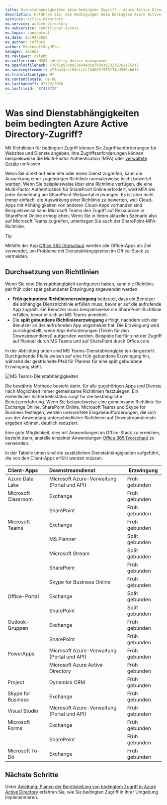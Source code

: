 ```yaml
---
title: Dienstabhängigkeiten beim bedingten Zugriff – Azure Active Directory
description: Erfahren Sie, wie Bedingungen beim bedingten Azure Active Directory-Zugriff verwendet werden, um eine Richtlinie auszulösen.
services: active-directory
ms.service: active-directory
ms.subservice: conditional-access
ms.topic: conceptual
ms.date: 05/04/2020
ms.author: joflore
author: MicrosoftGuyJFlo
manager: daveba
ms.reviewer: calebb
ms.collection: M365-identity-device-management
ms.openlocfilehash: 578f1e97c8a53604edca7b803933139362a763a7
ms.sourcegitcommit: e71da24cc108efc2c194007f976f74dd596ab013
ms.translationtype: HT
ms.contentlocale: de-DE
ms.lasthandoff: 07/29/2020
ms.locfileid: "87419732"
---
```

# <a name="what-are-service-dependencies-in-azure-active-directory-conditional-access"></a>Was sind Dienstabhängigkeiten beim bedingten Azure Active Directory-Zugriff? 

Mit Richtlinien für bedingten Zugriff können Sie Zugriffsanforderungen für Websites und Dienste angeben. Ihre Zugriffsanforderungen können beispielsweise die Multi-Factor Authentication (MFA) oder [verwaltete Geräte](require-managed-devices.md) umfassen. 

Wenn Sie direkt auf eine Site oder einen Dienst zugreifen, kann die Auswirkung einer zugehörigen Richtlinie normalerweise leicht bewertet werden. Wenn Sie beispielsweise über eine Richtlinie verfügen, die eine Multi-Factor Authentication für SharePoint Online erfordert, wird MFA bei jeder Anmeldung am SharePoint-Webportal erzwungen. Es ist aber nicht immer einfach, die Auswirkung einer Richtlinie zu bewerten, weil Cloud-Apps mit Abhängigkeiten von anderen Cloud-Apps vorhanden sind. Beispielsweise kann Microsoft Teams den Zugriff auf Ressourcen in SharePoint Online ermöglichen. Wenn Sie in Ihrem aktuellen Szenario also auf Microsoft Teams zugreifen, unterliegen Sie auch der SharePoint-MFA-Richtlinie. 

> [!TIP]
> Mithilfe der App [Office 365 (Vorschau)](concept-conditional-access-cloud-apps.md#office-365-preview) werden alle Office-Apps als Ziel verwendet, um Probleme mit Dienstabhängigkeiten im Office-Stack zu vermeiden.

## <a name="policy-enforcement"></a>Durchsetzung von Richtlinien 

Wenn Sie eine Dienstabhängigkeit konfiguriert haben, kann die Richtlinie per früh oder spät gebundener Erzwingung angewendet werden. 

- **Früh gebundene Richtlinienerzwingung** bedeutet, dass ein Benutzer die abhängige Dienstrichtlinie erfüllen muss, bevor er auf die aufrufende App zugreift. Ein Benutzer muss beispielsweise die SharePoint-Richtlinie erfüllen, bevor er sich an MS Teams anmeldet. 
- Die **spät gebundene Richtlinienerzwingung** erfolgt, nachdem sich der Benutzer an der aufrufenden App angemeldet hat. Die Erzwingung wird zurückgestellt, wenn App-Anforderungen (Token für den Downstreamdienst) aufgerufen werden. Beispiele hierfür sind der Zugriff auf Planner durch MS Teams und auf SharePoint durch Office.com. 

In der Abbildung unten sind MS Teams-Dienstabhängigkeiten dargestellt. Durchgehende Pfeile weisen auf eine früh gebundene Erzwingung hin, während der gestrichelte Pfeil für Planner für eine spät gebundene Erzwingung steht. 

![MS Teams-Dienstabhängigkeiten](./media/service-dependencies/01.png)

Die bewährte Methode besteht darin, für alle zugehörigen Apps und Dienste nach Möglichkeit immer gemeinsame Richtlinien festzulegen. Ein einheitlicher Sicherheitsstatus sorgt für die bestmögliche Benutzererfahrung. Wenn Sie beispielsweise eine gemeinsame Richtlinie für Exchange Online, SharePoint Online, Microsoft Teams und Skype for Business festlegen, werden unerwartete Eingabeaufforderungen, die sich aus der Anwendung unterschiedlicher Richtlinien auf Downstreamdienste ergeben können, deutlich reduziert. 

Eine gute Möglichkeit, dies mit Anwendungen im Office-Stack zu erreichen, besteht darin, anstelle einzelner Anwendungen [Office 365 (Vorschau)](concept-conditional-access-cloud-apps.md#office-365-preview) zu verwenden.

In der Tabelle unten sind die zusätzlichen Dienstabhängigkeiten aufgeführt, die von den Client-Apps erfüllt werden müssen.  

| Client-Apps         | Downstreamdienst                          | Erzwingung |
| :--                 | :--                                         | ---         | 
| Azure Data Lake     | Microsoft Azure-Verwaltung (Portal und API) | Früh gebunden |
| Microsoft Classroom | Exchange                                    | Früh gebunden |
|                     | SharePoint                                  | Früh gebunden |
| Microsoft Teams     | Exchange                                    | Früh gebunden |
|                     | MS Planner                                  | Spät gebunden  |
|                     | Microsoft Stream                            | Spät gebunden  |
|                     | SharePoint                                  | Früh gebunden |
|                     | Skype for Business Online                   | Früh gebunden |
| Office-Portal       | Exchange                                    | Spät gebunden  |
|                     | SharePoint                                  | Spät gebunden  |
| Outlook-Gruppen      | Exchange                                    | Früh gebunden |
|                     | SharePoint                                  | Früh gebunden |
| PowerApps           | Microsoft Azure-Verwaltung (Portal und API) | Früh gebunden |
|                     | Microsoft Azure Active Directory              | Früh gebunden |
| Project             | Dynamics CRM                                | Früh gebunden |
| Skype for Business  | Exchange                                    | Früh gebunden |
| Visual Studio       | Microsoft Azure-Verwaltung (Portal und API) | Früh gebunden |
| Microsoft Forms     | Exchange                                    | Früh gebunden |
|                     | SharePoint                                  | Früh gebunden |
| Microsoft To-Do     | Exchange                                    | Früh gebunden |

## <a name="next-steps"></a>Nächste Schritte

Unter [Anleitung: Planen der Bereitstellung von bedingtem Zugriff in Azure Active Directory](plan-conditional-access.md) erfahren Sie, wie Sie bedingten Zugriff in Ihrer Umgebung implementieren.
